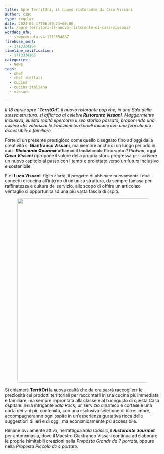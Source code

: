 ```yaml
---
title: Apre TerritOri, il nuovo ristorante di Casa Vissani
author: ciao
type: regular
date: 2024-04-17T06:09:24+00:00
url: /apre-territori-il-nuovo-ristorante-di-casa-vissani/
wordads_ufa:
  - s:wpcom-ufa-v4:1713334887
firehose_sent:
  - 1713334164
timeline_notification:
  - 1713334165
categories:
  - News
tags:
  - chef
  - chef stellati
  - cucina
  - cucina italiana
  - vissani

---
```

_Il 18 aprile apre “**TerritOri**”, il nuovo ristorante pop che, in una Sala della stessa struttura, si affianca al celebre **Ristorante Vissani**. Maggiormente inclusiva, questa realtà ripercorre il suo storico passato, proponendo una cucina che valorizza le tradizioni territoriali italiane con una formula più accessibile e familiare._

Forte di un presente prestigioso come quello disegnato fino ad oggi dalla creatività di **Gianfranco Vissani**, ma memore anche di un lungo periodo in cui il **_Ristorante Gourmet_** affiancò il tradizionale Ristorante _Il Padrino_, oggi **_Casa Vissani_** ripropone il valore della propria storia pregressa per scrivere un nuovo capitolo al passo con i tempi e proiettato verso un futuro inclusivo e sostenibile.

È di **Luca Vissani**, figlio d’arte, il progetto di abbinare nuovamente i due concetti di cucina all’interno di un&#8217;unica struttura, da sempre famosa per raffinatezza e cultura del servizio, allo scopo di offrire un articolato ventaglio di opportunità ad una più vasta fascia di ospiti.<figure class="wp-block-image aligncenter size-large is-resized">

<img decoding="async" src="images/wp-content/uploads/2024/04/286163679_3176991689295666_5747323045381893756_n.jpg?w=1000" alt="" class="wp-image-2730" style="width:603px;height:auto" /> </figure> 

Si chiamerà **TerritOri** la nuova realtà che da ora saprà raccogliere le preziosità dei prodotti territoriali per raccontarli in una cucina più immediata e familiare, ma sempre improntata alla classe e al buongusto di questa Casa ospitale: nella intrigante _Sala Rock_, un servizio dinamico e cortese e una carta dei vini più contenuta, con una esclusiva selezione di birre umbre, accompagneranno ogni ospite in un’esperienza gustativa ricca delle suggestioni di ieri e di oggi, ma economicamente più accessibile.

Rimane ovviamente attivo, nell’attigua _Sala Classic_, il **_Ristorante Gourmet_** per antonomasia, dove il Maestro Gianfranco Vissani continua ad elaborare le proprie inimitabili creazioni nella _Proposta Grande da 7 portate_, oppure nella _Proposta Piccola da 4 portate_.